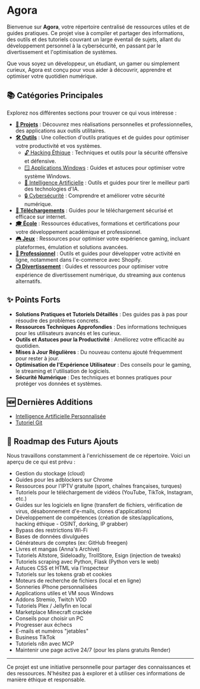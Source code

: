 # Agora

Bienvenue sur **Agora**, votre répertoire centralisé de ressources utiles et de guides pratiques. Ce projet vise à compiler et partager des informations, des outils et des tutoriels couvrant un large éventail de sujets, allant du développement personnel à la cybersécurité, en passant par le divertissement et l'optimisation de systèmes.

Que vous soyez un développeur, un étudiant, un gamer ou simplement curieux, Agora est conçu pour vous aider à découvrir, apprendre et optimiser votre quotidien numérique.

## 📚 Catégories Principales

Explorez nos différentes sections pour trouver ce qui vous intéresse :

-   **[🚀 Projets](https://github.com/abdu-63/badaboom/tree/main/projets)** : Découvrez mes réalisations personnelles et professionnelles, des applications aux outils utilitaires.
-   **[🛠️ Outils](https://github.com/abdu-63/badaboom/tree/main/outils)** : Une collection d'outils pratiques et de guides pour optimiser votre productivité et vos systèmes.
    -   [🔓 Hacking Éthique](https://github.com/abdu-63/badaboom/tree/main/outils/hacking) : Techniques et outils pour la sécurité offensive et défensive.
    -   [🪟 Applications Windows](https://github.com/abdu-63/badaboom/tree/main/outils/app_windows) : Guides et astuces pour optimiser votre système Windows.
    -   [🤖 Intelligence Artificielle](https://github.com/abdu-63/badaboom/tree/main/outils/ia) : Outils et guides pour tirer le meilleur parti des technologies d'IA.
    -   [🔒 Cybersécurité](https://github.com/abdu-63/badaboom/tree/main/outils/cybersecurite) : Comprendre et améliorer votre sécurité numérique.
-   **[🔗 Téléchargements](https://github.com/abdu-63/badaboom/blob/main/telechargements/T%C3%A9l%C3%A9charger%20sur%20Ygg.md)** : Guides pour le téléchargement sécurisé et efficace sur internet.
-   **[🎓 École](https://github.com/abdu-63/badaboom/tree/main/ecole)** : Ressources éducatives, formations et certifications pour votre développement académique et professionnel.
-   **[🎮 Jeux](https://github.com/abdu-63/badaboom/tree/main/jeux)** : Ressources pour optimiser votre expérience gaming, incluant plateformes, émulation et solutions avancées.
-   **[💼 Professionnel](https://github.com/abdu-63/badaboom/tree/main/professionnel)** : Outils et guides pour développer votre activité en ligne, notamment dans l'e-commerce avec Shopify.
-   **[📺 Divertissement](https://github.com/abdu-63/badaboom/tree/main/divertissement)** : Guides et ressources pour optimiser votre expérience de divertissement numérique, du streaming aux contenus alternatifs.

## ✨ Points Forts

-   **Solutions Pratiques et Tutoriels Détaillés** : Des guides pas à pas pour résoudre des problèmes concrets.
-   **Ressources Techniques Approfondies** : Des informations techniques pour les utilisateurs avancés et les curieux.
-   **Outils et Astuces pour la Productivité** : Améliorez votre efficacité au quotidien.
-   **Mises à Jour Régulières** : Du nouveau contenu ajouté fréquemment pour rester à jour.
-   **Optimisation de l'Expérience Utilisateur** : Des conseils pour le gaming, le streaming et l'utilisation de logiciels.
-   **Sécurité Numérique** : Des techniques et bonnes pratiques pour protéger vos données et systèmes.

## 🆕 Dernières Additions

-   [Intelligence Artificielle Personnalisée](https://github.com/abdu-63/badaboom/blob/main/outils/ia/IA%20Personnalis%C3%A9.md)
-   [Tutoriel Git](https://github.com/abdu-63/badaboom/blob/main/outils/Tuto%20git.md)

## 📍 Roadmap des Futurs Ajouts

Nous travaillons constamment à l'enrichissement de ce répertoire. Voici un aperçu de ce qui est prévu :

-   Gestion du stockage (cloud)
-   Guides pour les adblockers sur Chrome
-   Ressources pour l'IPTV gratuite (sport, chaînes françaises, turques)
-   Tutoriels pour le téléchargement de vidéos (YouTube, TikTok, Instagram, etc.)
-   Guides sur les logiciels en ligne (transfert de fichiers, vérification de virus, désabonnement d'e-mails, clones d'applications)
-   Développement de compétences (création de sites/applications, hacking éthique - OSINT, dorking, IP grabber)
-   Bypass des restrictions Wi-Fi
-   Bases de données divulguées
-   Générateurs de comptes (ex: GitHub freegen)
-   Livres et mangas (Anna's Archive)
-   Tutoriels Altstore, Sideloadly, TrollStore, Esign (injection de tweaks)
-   Tutoriels scraping avec Python, Flask (Python vers le web)
-   Astuces CSS et HTML via l'inspecteur
-   Tutoriels sur les tokens grab et cookies
-   Moteurs de recherche de fichiers (local et en ligne)
-   Sonneries iPhone personnalisées
-   Applications utiles et VM sous Windows
-   Addons Stremio, Twitch VOD
-   Tutoriels Plex / Jellyfin en local
-   Marketplace Minecraft crackée
-   Conseils pour choisir un PC
-   Progresser aux échecs
-   E-mails et numéros "jetables"
-   Business TikTok
-   Tutoriels n8n avec MCP
-   Maintenir une page active 24/7 (pour les plans gratuits Render)

---

Ce projet est une initiative personnelle pour partager des connaissances et des ressources. N'hésitez pas à explorer et à utiliser ces informations de manière éthique et responsable.
